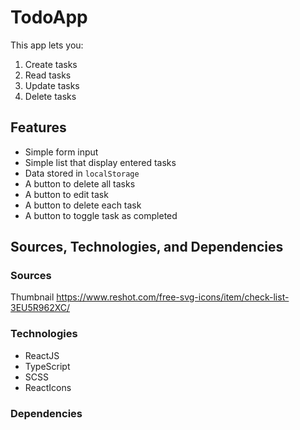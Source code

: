 # TodoApp

This app lets you:
1. Create tasks
2. Read tasks
3. Update tasks
4. Delete tasks


## Features
- Simple form input
- Simple list that display entered tasks
- Data stored in `localStorage`
- A button to delete all tasks
- A button to edit task
- A button to delete each task
- A button to toggle task as completed



## Sources, Technologies, and Dependencies

### Sources
Thumbnail
https://www.reshot.com/free-svg-icons/item/check-list-3EU5R962XC/


### Technologies
- ReactJS
- TypeScript
- SCSS
- ReactIcons


### Dependencies
```

```

